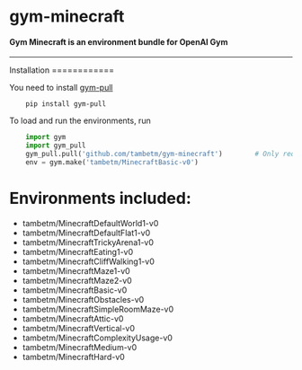 # gym-minecraft
#### **Gym Minecraft is an environment bundle for OpenAI Gym**
---
<div id="installation"></div>Installation
============

You need to install [gym-pull](https://github.com/ppaquette/gym-pull)

```shell
    pip install gym-pull
```

 To load and run the environments, run

```python
    import gym
	import gym_pull
	gym_pull.pull('github.com/tambetm/gym-minecraft')        # Only required once, envs will be loaded with import gym_pull afterwards
	env = gym.make('tambetm/MinecraftBasic-v0')
```

Environments included:
============
- tambetm/MinecraftDefaultWorld1-v0
- tambetm/MinecraftDefaultFlat1-v0
- tambetm/MinecraftTrickyArena1-v0
- tambetm/MinecraftEating1-v0
- tambetm/MinecraftCliffWalking1-v0
- tambetm/MinecraftMaze1-v0
- tambetm/MinecraftMaze2-v0
- tambetm/MinecraftBasic-v0
- tambetm/MinecraftObstacles-v0
- tambetm/MinecraftSimpleRoomMaze-v0
- tambetm/MinecraftAttic-v0
- tambetm/MinecraftVertical-v0
- tambetm/MinecraftComplexityUsage-v0
- tambetm/MinecraftMedium-v0
- tambetm/MinecraftHard-v0
